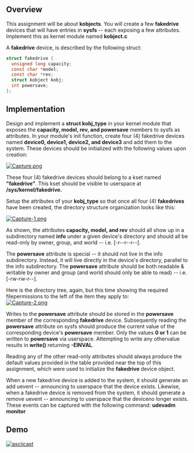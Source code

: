 ## Overview

This assignment will be about **kobjects**. You will create a few **fakedrive** devices that will have entries in **sysfs** -- each exposing a few
attributes. Implement this as kernel module named **kobject.c** <br />

A **fakedrive** device, is described by the following struct: <br />

```c
struct fakedrive {
  unsigned long capacity;
  const char *model;
  const char *rev;
  struct kobject kobj;
  int powersave;
};
```

## Implementation
Design and implement a **struct kobj_type** in your kernel module that exposes the **capacity, model, rev, and powersave** members to sysfs as attributes. In 
your module's init function, create four (4) fakedrive devices named **device0, device1, device2, and device3** and add them to the system. These devices should 
be initialized with the following values upon creation: <br />

[![Capture.png](https://i.postimg.cc/4NZ5Jh2B/Capture.png)](https://postimg.cc/MXPR5XSQ)

These four (4) fakedrive devices should belong to a kset named **"fakedrive"**. This kset should be visible to userspace at **/sys/kernel/fakedrive.** <br />



Setup the attributes of your **kobj_type** so that once all four (4) **fakedrives** have been created, the directory structure organization looks like this: <br />

[![Capture-1.png](https://i.postimg.cc/NFW7v5Vv/Capture-1.png)](https://postimg.cc/D4Pbqynx)

As shown, the attributes **capacity, model, and rev** should all show up in a subdirectory named **info** under a given device's directory and should all 
be read-only by owner, group, and world -- i.e. [-r--r--r--]. <br />

The **powersave** attribute is special -- it should not live in the info subdirectory. Instead, it will live directly in the device's directory, parallel to the
info subdirectory. The **powersave** attribute should be both readable & writable by owner and group (and world should only be able to read) -- i.e. [-rw-rw-r--]. <br />

Here is the directory tree, again, but this time showing the required filepermissions to the left of the item they apply to: <br />
[![Capture-2.png](https://i.postimg.cc/d0BbQYwx/Capture-2.png)](https://postimg.cc/R3WsG237)

Writes to the **powersave** attribute should be stored in the **powersave** member of the corresponding **fakedrive** device. Subsequently reading the **powersave** attribute on sysfs should produce the current value of the corresponding device's **powersave** member. Only the values **0 or 1** can be written to **powersave** via userspace. Attempting to write any othervalue results in **write()** returning **-EINVAL**. <br />

Reading any of the other read-only attributes should always produce the default values provided in the table provided near the top of this assignment, which were used to initialize the **fakedrive** device object. <br />

When a new fakedrive device is added to the system, it should generate an add uevent -- announcing to userspace that the device exists. Likewise, when a fakedrive
device is removed from the system, it should generate a remove uevent -- announcing to userspace that the deviceno longer exists. These events can be captured with the following command: **udevadm monitor** <br />

## Demo
[![asciicast](https://asciinema.org/a/551617.svg)](https://asciinema.org/a/551617)


